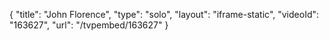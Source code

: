 {
    "title": "John Florence",
    "type": "solo",
    "layout": "iframe-static",
    "videoId": "163627",
    "url": "\/tvpembed\/163627"
}
